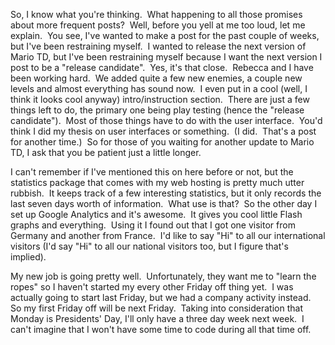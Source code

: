 So, I know what you're thinking.  What happening to all those promises about more frequent posts?  Well, before you yell at me too loud, let me explain.  You see, I've wanted to make a post for the past couple of weeks, but I've been restraining myself.  I wanted to release the next version of Mario TD, but I've been restraining myself because I want the next version I post to be a "release candidate".  Yes, it's that close.  Rebecca and I have been working hard.  We added quite a few new enemies, a couple new levels and almost everything has sound now.  I even put in a cool (well, I think it looks cool anyway) intro/instruction section.  There are just a few things left to do, the primary one being play testing (hence the "release candidate").  Most of those things have to do with the user interface.  You'd think I did my thesis on user interfaces or something.  (I did.  That's a post for another time.)  So for those of you waiting for another update to Mario TD, I ask that you be patient just a little longer.

I can't remember if I've mentioned this on here before or not, but the statistics package that comes with my web hosting is pretty much utter rubbish.  It keeps track of a few interesting statistics, but it only records the last seven days worth of information.  What use is that?  So the other day I set up Google Analytics and it's awesome.  It gives you cool little Flash graphs and everything.  Using it I found out that I got one visitor from Germany and another from France.  I'd like to say "Hi" to all our international visitors (I'd say "Hi" to all our national visitors too, but I figure that's implied).

My new job is going pretty well.  Unfortunately, they want me to "learn the ropes" so I haven't started my every other Friday off thing yet.  I was actually going to start last Friday, but we had a company activity instead.  So my first Friday off will be next Friday.  Taking into consideration that Monday is Presidents' Day, I'll only have a three day week next week.  I can't imagine that I won't have some time to code during all that time off.
